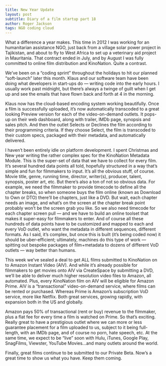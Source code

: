 ```yaml
---
title: New Year Update
layout: post
subtitle: Diary of a film startup part 18
author: Roger Jackson
tags: NGO coding cloud
---
```

What a difference a year makes. This time in 2012 I was working for an humanitarian assistance NGO, just back from a village solar power project in Tajikistan, and about to fly to West Africa to set up a veterinary aid project in Mauritania. That contract ended in July, and by August I was fully committed to online film distribution and KinoNation. Quite a contrast.

We’ve been on a “coding sprint” throughout the holidays to hit our planned “soft-launch” later this month. Klaus and our software team have been doing what developers in start-ups do — writing code into the early hours. I usually work past midnight, but there’s always a twinge of guilt when I get up and see the emails that have flown back and forth at 4 in the morning.

Klaus now has the cloud-based encoding system working beautifully. Once a film is successfully uploaded, it’s now automatically transcoded to a great looking Preview version for each of the video-on-demand outlets. It pops-up on their web dashboard, along with trailer, IMDb page, synopsis and sales pitch. And then the outlet Selects or Declines the film according to their programming criteria. If they choose Select, the film is transcoded to their custom specs, packaged with their metadata, and automatically delivered.

I haven’t been entirely idle on platform development. I spent Christmas and New year writing the rather complex spec for the KinoNation Metadata Module. This is the super-set of data that we have to collect for every film. It’s several hundred data points all told, hopefully structured in a way that’s simple and fun for filmmakers to input. It’s all the obvious stuff, of course. Movie title, genre, running time, director, writer(s), producer, talent, synopsis, poster art, etc. But there’s also a ton of not so obvious data. For example, we need the filmmaker to provide timecode to define all the chapter breaks, so when someone buys the film online (known as Download to Own or DTO) there’ll be chapters, just like a DVD. But wait, each chapter needs an image, and what’s on the screen at the chapter break point probably won’t be the screen grab you like. So we also need timecode for each chapter screen pull — and we have to build an online toolset that makes it super-easy for filmmakers to enter. And of course all these hundreds of data points have to be customized and mapped to each and every VoD outlet, who want the metadata in different sequences, different formats. As I said, it’s complex, but once this is built (it’s being coded now) it should be uber-efficient; ultimately, machines do this type of work — spitting out bespoke packages of film+metadata to dozens of different VoD outlets — way better than humans.

This week we’ve sealed a deal to get ALL films submitted to KinoNation on to Amazon Instant Video (AIV). And while it’s already possible for filmmakers to get movies onto AIV via CreateSpace by submitting a DVD, we’ll be able to deliver much higher resolution video files to Amazon, all automated. Plus, every KinoNation film on AIV will be eligible for Amazon Prime. AIV is a “transactional” video-on-demand service, where films can be rented or purchased. Whereas Prime is Amazon’s subscription VoD service, more like Netflix. Both great services, growing rapidly, with expansion both in the US and globally.

Amazon pays 50% of transactional (rent or buy) revenue to the filmmaker, plus a flat fee for every time a film is watched on Prime. So that’s exciting. Really great to have a prestigious outlet where we can more or less guarantee placement for a film uploaded to us, subject to it being full-length, with an IMDb page, and of course no porn, hate speech, etc. At the same time, we expect to be “live” soon with Hulu, iTunes, Google Play, SnagFilms, Viewster, YouTube Movies…and many outlets around the world.

Finally, great films continue to be submitted to our Private Beta. Now’s a great time to show us what you have. Keep them coming.
